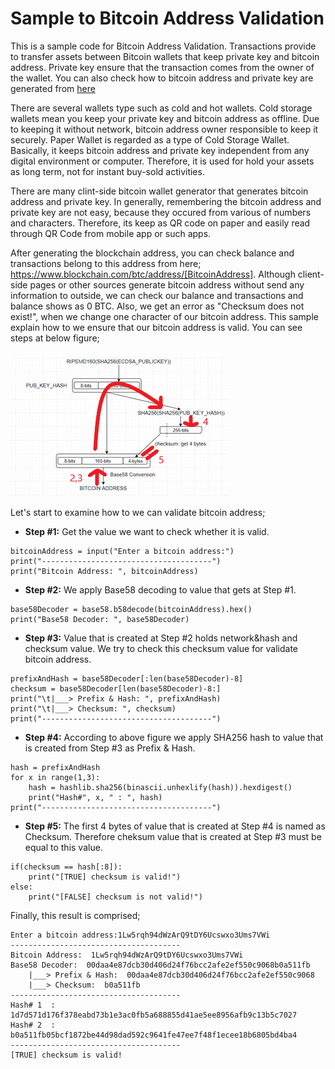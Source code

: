 # Sample to Bitcoin Address Validation

This is a sample code for Bitcoin Address Validation. Transactions provide to transfer assets between Bitcoin wallets that keep private
key and bitcoin address. Private key ensure that the transaction comes from the owner of the wallet. You can also check how to bitcoin
address and private key are generated from [here](https://github.com/burakcanekici/BitcoinAddressGenerator)

There are several wallets type such as cold and hot wallets. Cold storage wallets mean you keep your private key and bitcoin address
as offline. Due to keeping it without network, bitcoin address owner responsible to keep it securely. Paper Wallet is regarded as a
type of Cold Storage Wallet. Basically, it keeps bitcoin address and private key independent from any digital environment or
computer. Therefore, it is used for hold your assets as long term, not for instant buy-sold activities.

There are many clint-side bitcoin wallet generator that generates bitcoin address and private key. In generally, remembering the
bitcoin address and private key are not easy, because they occured from various of numbers and characters. Therefore, its keep as
QR code on paper and easily read through QR Code from mobile app or such apps.

After generating the blockchain address, you can check balance and transactions belong to this address from here;
https://www.blockchain.com/btc/address/[BitcoinAddress]. Although client-side pages or other sources generate bitcoin address without
send any information to outside, we can check our balance and transactions and balance shows as 0 BTC. Also, we get an error as
"Checksum does not exist!", when we change one character of our bitcoin address. This sample explain how to we ensure that our
bitcoin address is valid. You can see steps at below figure;  

![alt text](item1.png)

Let's start to examine how to we can validate bitcoin address;
- **Step #1:** Get the value we want to check whether it is valid.
```
bitcoinAddress = input("Enter a bitcoin address:")
print("--------------------------------------")
print("Bitcoin Address: ", bitcoinAddress)
```
- **Step #2:** We apply Base58 decoding to value that gets at Step #1.
```
base58Decoder = base58.b58decode(bitcoinAddress).hex()
print("Base58 Decoder: ", base58Decoder)
```
- **Step #3:** Value that is created at Step #2 holds network&hash and checksum value. We try to check this checksum value for
validate bitcoin address.
```
prefixAndHash = base58Decoder[:len(base58Decoder)-8]
checksum = base58Decoder[len(base58Decoder)-8:]
print("\t|___> Prefix & Hash: ", prefixAndHash)
print("\t|___> Checksum: ", checksum)
print("--------------------------------------")
```
- **Step #4:** According to above figure we apply SHA256 hash to value that is created from Step #3 as Prefix & Hash.
```
hash = prefixAndHash
for x in range(1,3):
    hash = hashlib.sha256(binascii.unhexlify(hash)).hexdigest()
    print("Hash#", x, " : ", hash)
print("--------------------------------------")
```
- **Step #5:** The first 4 bytes of value that is created at Step #4 is named as Checksum. Therefore cheksum value that is created at
Step #3 must be equal to this value.
```
if(checksum == hash[:8]):
    print("[TRUE] checksum is valid!")
else:
    print("[FALSE] checksum is not valid!")
```

Finally, this result is comprised;
```
Enter a bitcoin address:1Lw5rqh94dWzArQ9tDY6Ucswxo3Ums7VWi
--------------------------------------
Bitcoin Address:  1Lw5rqh94dWzArQ9tDY6Ucswxo3Ums7VWi
Base58 Decoder:  00daa4e87dcb30d406d24f76bcc2afe2ef550c9068b0a511fb
	|___> Prefix & Hash:  00daa4e87dcb30d406d24f76bcc2afe2ef550c9068
	|___> Checksum:  b0a511fb
--------------------------------------
Hash# 1  :  1d7d571d176f378eabd73b1e3ac0fb5a688855d41ae5ee8956afb9c13b5c7027
Hash# 2  :  b0a511fb05bcf1872be44d98dad592c9641fe47ee7f48f1ecee18b6805bd4ba4
--------------------------------------
[TRUE] checksum is valid!
```
